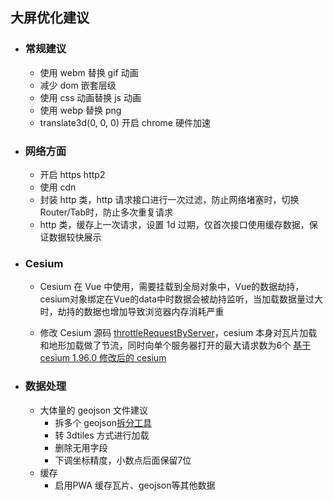 ## 大屏优化建议

* ### 常规建议
  * 使用 webm 替换 gif 动画
  * 减少 dom 嵌套层级
  * 使用 css 动画替换 js 动画
  * 使用 webp 替换 png
  * translate3d(0, 0, 0) 开启 chrome 硬件加速

* ### 网络方面
  * 开启 https http2
  * 使用 cdn
  * 封装 http 类，http 请求接口进行一次过滤，防止网络堵塞时，切换Router/Tab时，防止多次重复请求
  * http 类，缓存上一次请求，设置 1d 过期，仅首次接口使用缓存数据，保证数据较快展示


* ### Cesium
  * Cesium 在 Vue 中使用，需要挂载到全局对象中，Vue的数据劫持，cesium对象绑定在Vue的data中时数据会被劫持监听，当加载数据量过大时，劫持的数据也增加导致浏览器内存消耗严重

  * 修改 Cesium 源码 [throttleRequestByServer](http://support.supermap.com.cn/DataWarehouse/WebDocHelp/iPortal/webgl/docs/Documentation/throttleRequestByServer.html)，cesium 本身对瓦片加载和地形加载做了节流，同时向单个服务器打开的最大请求数为6个
  [基于cesium 1.96.0 修改后的 cesium ](http://10.200.1.145/framework/web/es-lab/es-cesium)

* ### 数据处理
  * 大体量的 geojson 文件建议
    * 拆多个 geojson[拆分工具](http://10.200.1.145/framework/web/es-lab/es-cesium-research)
    * 转 3dtiles 方式进行加载
    * 删除无用字段
    * 下调坐标精度，小数点后面保留7位
  * 缓存
    * 启用PWA 缓存瓦片、geojson等其他数据
